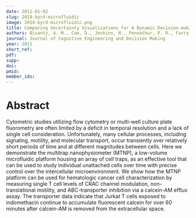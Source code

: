 ```yaml
---
date: 2011-01-02
slug: 2014-byrd-microfluidic
image: 2014-byrd-microfluidic.png
title: Comparing Uncertainty Visualizations for A Dynamic Decision-making Task.
authors: Bisantz, A. M., Cao, D., Jenkins, M., Pennathur, P. R., Farry, M., Roth, E., Potter, S. S., Pfautz, J. 
journal: Journal of Cognitive Engineering and Decision Making
year: 2011
short_ref: 
pdf: 
supp: 
doi: 
pmid: 
member_ids: 
---
```


# Abstract

Cytometric studies utilizing flow cytometry or multi-well culture plate fluorometry are often limited by a deficit in temporal resolution and a lack of single cell consideration. Unfortunately, many cellular processes, including signaling, motility, and molecular transport, occur transiently over relatively short periods of time and at different magnitudes between cells. Here we demonstrate the multitrap nanophysiometer (MTNP), a low-volume microfluidic platform housing an array of cell traps, as an effective tool that can be used to study individual unattached cells over time with precise control over the intercellular microenvironment. We show how the MTNP platform can be used for hematologic cancer cell characterization by measuring single T cell levels of CRAC channel modulation, non-translational motility, and ABC-transporter inhibition via a calcein-AM efflux assay. The transporter data indicate that Jurkat T cells exposed to indomethacin continue to accumulate fluorescent calcein for over 60 minutes after calcein-AM is removed from the extracellular space.
